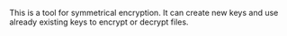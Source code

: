 This is a tool for symmetrical encryption. It can create new keys and use already existing keys to encrypt or decrypt files.